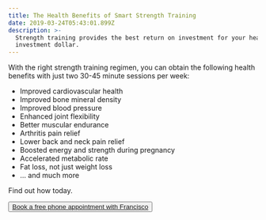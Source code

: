 ```yaml
---
title: The Health Benefits of Smart Strength Training
date: 2019-03-24T05:43:01.899Z
description: >-
  Strength training provides the best return on investment for your health care
  investment dollar.
---
```

With the right strength training regimen, you can obtain the following health benefits with just two 30-45 minute sessions per week:

* Improved cardiovascular health
* Improved bone mineral density
* Improved blood pressure
* Enhanced joint flexibility
* Better muscular endurance
* Arthritis pain relief
* Lower back and neck pain relief
* Boosted energy and strength during pregnancy
* Accelerated metabolic rate
* Fat loss, not just weight loss
* … and much more

Find out how today.

<div class="tc">
	<button type="button" 
class="btn w-100 w-auto-ns raise"><a href="https://calendly.com/isfny/15min?back=1" target="blank">Book a free phone appointment with Francisco</a></button></div>
